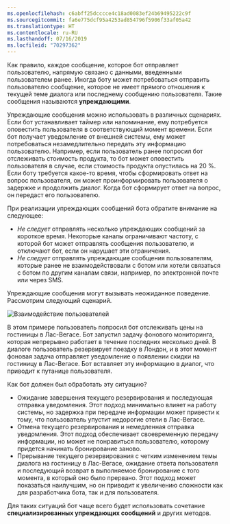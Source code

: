 ```yaml
---
ms.openlocfilehash: c6abff25dcccce4c18ad0083ef24b69495222c9f
ms.sourcegitcommit: fa6e775dcf95a4253ad854796f5906f33af05a42
ms.translationtype: HT
ms.contentlocale: ru-RU
ms.lasthandoff: 07/16/2019
ms.locfileid: "70297362"
---
```

Как правило, каждое сообщение, которое бот отправляет пользователю, напрямую связано с данными, введенными пользователем ранее.
Иногда боту может потребоваться отправить пользователю сообщение, которое не имеет прямого отношения к текущей теме диалога или последнему сообщению пользователя. Такие сообщения называются **упреждающими**.

Упреждающие сообщения можно использовать в различных сценариях.
Если бот устанавливает таймер или напоминание, ему потребуется оповестить пользователя в соответствующий момент времени.
Если бот получает уведомление от внешней системы, ему может потребоваться незамедлительно передать эту информацию пользователю.
Например, если пользователь ранее попросил бот отслеживать стоимость продукта, то бот может оповестить пользователя в случае, если стоимость продукта опустилась на 20 %. Если боту требуется какое-то время, чтобы сформировать ответ на вопрос пользователя, он может проинформировать пользователя о задержке и продолжить диалог. Когда бот сформирует ответ на вопрос, он передаст его пользователю.

При реализации упреждающих сообщений бота обратите внимание на следующее:

- *Не следует* отправлять несколько упреждающих сообщений за короткое время. Некоторые каналы ограничивают частоту, с которой бот может отправлять сообщения пользователю, и отключают бот, если он нарушает эти ограничения.
- *Не следует* отправлять упреждающие сообщения пользователям, которые ранее не взаимодействовали с ботом или хотели связаться с ботом по другим каналам связи, например, по электронной почте или через SMS.

Упреждающие сообщения могут вызывать неожиданное поведение. Рассмотрим следующий сценарий.

![Взаимодействие пользователей](~/media/designing-bots/capabilities/proactive1.png)

В этом примере пользователь попросил бот отслеживать цены на гостиницы в Лас-Вегасе.
Бот запустил задачу фонового мониторинга, которая непрерывно работает в течение последних несколько дней.
В диалоге пользователь резервирует поездку в Лондон, и в этот момент фоновая задача отправляет уведомление о появлении скидки на гостиницу в Лас-Вегасе. Бот вставляет эту информацию в диалог, что приводит к путанице пользователя.

Как бот должен был обработать эту ситуацию?

- Ожидание завершения текущего резервирования и последующая отправка уведомления. Этот подход минимально влияет на работу системы, но задержка при передаче информации может привести к тому, что пользователь упустит недорогие отели в Лас-Вегасе.
- Отмена текущего резервирования и немедленная отправка уведомления. Этот подход обеспечивает своевременную передачу информации, но может не понравиться пользователю, которому придется начинать бронирование заново.
- Прерывание текущего резервирования с четким изменением темы диалога на гостиницу в Лас-Вегасе, ожидание ответа пользователя и последующий возврат в выполняемое бронирование с того момента, в который оно было прервано. Этот подход может показаться наилучшим, но он приводит к увеличению сложности как для разработчика бота, так и для пользователя.

Для таких ситуаций бот чаще всего будет использовать сочетание **специализированных упреждающих сообщений** и других методов.
